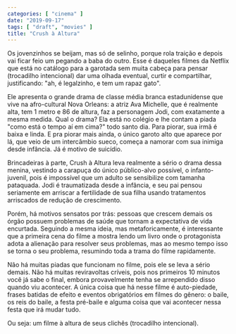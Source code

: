 ```yaml
---
categories: [ "cinema" ]
date: "2019-09-17"
tags: [ "draft", "movies" ]
title: "Crush à Altura"
---
```

Os jovenzinhos se beijam, mas só de selinho, porque rola traição e depois vai ficar feio um pegando a baba do outro. Esse é daqueles filmes da Netflix que está no catálogo para a garotada sem muita cabeça para pensar (trocadilho intencional) dar uma olhada eventual, curtir e compartilhar, justificando: "ah, é legalzinho, e tem um rapaz gato".

Ele apresenta o grande drama de classe média branca estadunidense que vive na afro-cultural Nova Orleans: a atriz Ava Michelle, que é realmente alta, tem 1 metro e 86 de altura, faz a personagem Jodi, com exatamente a mesma medida. Qual o drama? Ela está no colégio e lhe contam a piada "como está o tempo aí em cima?" todo santo dia. Para piorar, sua irmã é baixa e linda. E pra piorar mais ainda, o único garoto alto que aparece por lá, que veio de um intercâmbio sueco, começa a namorar com sua inimiga desde infância. Já é motivo de suicídio.

Brincadeiras à parte, Crush à Altura leva realmente a sério o drama dessa menina, vestindo a carapuça do único público-alvo possível, o infanto-juvenil, pois é impossível que um adulto se sensibilize com tamanha pataquada. Jodi é traumatizada desde a infância, e seu pai pensou seriamente em arriscar a fertilidade de sua filha usando tratamentos arriscados de redução de crescimento.

Porém, há motivos sensatos por trás: pessoas que crescem demais os órgão possuem problemas de saúde que tornam a expectativa de vida encurtada. Seguindo a mesma ideia, mas metaforicamente, é interessante que a primeira cena do filme a mostra lendo um livro onde o protagonista adota a alienação para resolver seus problemas, mas ao mesmo tempo isso se torna o seu problema, resumindo toda a trama do filme rapidamente.

Não há muitas piadas que funcionam no filme, pois ele se leva a sério demais. Não há muitas reviravoltas críveis, pois nos primeiros 10 minutos você já sabe o final, embora provavelmente tenha se arrependido disso quando viu acontecer. A única coisa que há nesse filme é auto-piedade, frases batidas de efeito e eventos obrigatórios em filmes do gênero: o baile, os reis do baile, a festa pré-baile e alguma coisa que vai acontecer nessa festa que irá mudar tudo.

Ou seja: um filme à altura de seus clichês (trocadilho intencional).
